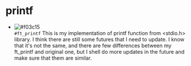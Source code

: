 # printf
- ![#f03c15](https://placehold.co/15x15/f03c15/f03c15.png)      
`#ft_printf`
This is my implementation of printf function from <stdio.h> library. I think there are still some futures that I need to update.
I know that it's not the same, and there are few differences between my ft_printf and original one, but I shell do more updates in the future
and make sure that them are similar.
